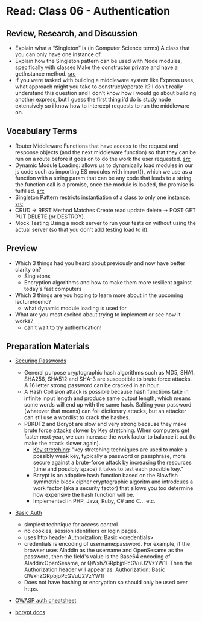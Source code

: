# Read: Class 06 - Authentication

## Review, Research, and Discussion

* Explain what a “Singleton” is (in Computer Science terms)
  A class that you can only have one instance of.
* Explain how the Singleton pattern can be used with Node modules, specifically with classes
  Make the constructor private and have a getInstance method. [src](https://medium.com/swlh/node-js-and-singleton-pattern-7b08d11c726a)
* If you were tasked with building a middleware system like Express uses, what approach might you take to construct/operate it?
  I don't really understand this question and I don't know how i would go about building another express, but I guess the first thing i'd do is study node extensively so i know how to intercept requests to run the middleware on.

## Vocabulary Terms

* Router Middleware
  Functions that have access to the request and response objects (and the next middleware function) so that they can be run on a route before it goes on to do the work the user requested. [src](https://expressjs.com/en/guide/using-middleware.html)
* Dynamic Module Loading:
  allows us to dynamically load modules in our js code such as importing ES modules with import(), which we use as a function with a string param that can be any code that leads to a string. the function call is a promise, once the module is loaded, the promise is fulfilled. [src](https://medium.com/@leonardobrunolima/javascript-tips-dynamically-importing-es-modules-with-import-f0093dbba8e1)
* Singleton Pattern
  restricts instantiation of a class to only one instance. [src](https://en.wikipedia.org/wiki/Singleton_pattern)
* CRUD -> REST Method Matches
  Create read update delete -> POST GET PUT DELETE (or DESTROY).
* Mock Testing
  Using a mock server to run your tests on without using the actual server (so that you don't add testing load to it).

## Preview

* Which 3 things had you heard about previously and now have better clarity on?
  * Singletons
  * Encryption algorithms and how to make them more resilient against today's fast computers
* Which 3 things are you hoping to learn more about in the upcoming lecture/demo?
  * what dynamic module loading is used for
* What are you most excited about trying to implement or see how it works?
  * can't wait to try authentication!

## Preparation Materials

* [Securing Passwords](https://thehackernews.com/2014/04/securing-passwords-with-bcrypt-hashing.html)
  * General purpose cryptographic hash algorithms such as MD5, SHA1. SHA256, SHA512 and SHA-3 are susceptible to brute force attacks. A 16 letter strong password can be cracked in an hour.
  * A Hash Collision attack is possible because hash functions take in infinite input length and produce same output length, which means some words will end up with the same hash. Salting your password (whatever that means) can foil dictionary attacks, but an attacker can stil use a wordlist to crack the hashes.
  * PBKDF2 and Bcrypt are slow and very strong because they make brute force attacks slower by Key stretching. When computers get faster next year, we can increase the work factor to balance it out (to make the attack slower again).
    * [Key stretching](https://en.wikipedia.org/wiki/Key_stretching): "key stretching techniques are used to make a possibly weak key, typically a password or passphrase, more secure against a brute-force attack by increasing the resources (time and possibly space) it takes to test each possible key."
    * Bcrypt is an adaptive hash function based on the Blowfish symmetric block cipher cryptographic algoritm and introdcues a work factor (aka a security factor) that allows you too determine how expensive the hash function will be.
    * Implemented in PHP, Java, Ruby, C# and C... etc.

* [Basic Auth](https://en.wikipedia.org/wiki/Basic_access_authentication)
  * simplest technique for access control
  * no cookies, session identifiers or login pages.
  * uses http header Authorization: Basic \<credentials>
  * credentials is encoding of username:password. For example, if the browser uses Aladdin as the username and OpenSesame as the password, then the field's value is the Base64 encoding of Aladdin:OpenSesame, or QWxhZGRpbjpPcGVuU2VzYW1l. Then the Authorization header will appear as: Authorization: Basic QWxhZGRpbjpPcGVuU2VzYW1l
  * Does not have hashing or encryption so should only be used over https.

* [OWASP auth cheatsheet](https://www.owasp.org/index.php/Authentication_Cheat_Sheet)
* [bcrypt docs](https://www.npmjs.com/package/bcrypt)